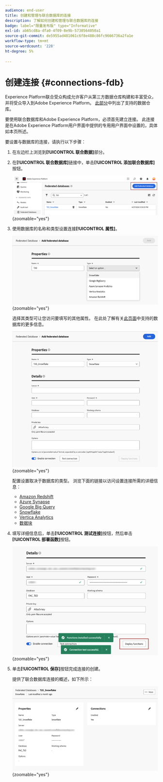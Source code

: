 ```yaml
---
audience: end-user
title: 创建和管理与联合数据库的连接
description: 了解如何创建和管理与联合数据库的连接
badge: label="限量发布版" type="Informative"
exl-id: ab65cd8a-dfa0-4f09-8e9b-5730564050a1
source-git-commit: de5955ad481061c6f8e488c86fc9666736a2fa1e
workflow-type: tm+mt
source-wordcount: '228'
ht-degree: 5%

---
```


# 创建连接 {#connections-fdb}

Experience Platform联合受众构成允许客户从第三方数据仓库构建和丰富受众，并将受众导入到Adobe Experience Platform。 [此部分](../start/access-prerequisites.md#supported-systems)中列出了支持的数据仓库。

要使用联合数据库和Adobe Experience Platform，必须首先建立连接。 此连接是在Adobe Experience Platform用户界面中提供的专用用户界面中设置的，具体如本页所述。

要设置与数据库的连接，请执行以下步骤：

1. 在左边栏上浏览到&#x200B;**[!UICONTROL 联合数据]**&#x200B;部分。

1. 在&#x200B;**[!UICONTROL 联合数据库]**&#x200B;链接中，单击&#x200B;**[!UICONTROL 添加联合数据库]**&#x200B;按钮。

   ![](assets/connections_list.png){zoomable="yes"}

1. 使用数据库的名称和类型设置连接&#x200B;**[!UICONTROL 属性]**。

   ![](assets/connections_name.png){zoomable="yes"}

   选择其类型可让您访问要填写的其他属性。 在此处了解有关[此页面](federated-db.md)中支持的数据库的更多信息。

   ![](assets/connections_details.png){zoomable="yes"}

   配置设置取决于数据库的类型。 浏览下面的链接以访问设置连接所需的详细信息：

   * [Amazon Redshift](federated-db.md#amazon-redshift)
   * [Azure Synapse](federated-db.md#azure-synapse-redshift)
   * [Google Big Query](federated-db.md#google-big-query)
   * [Snowflake](federated-db.md#snowflake)
   * [Vertica Analytics](federated-db.md#vertica-analytics)
   * [数据块](federated-db.md#databricks)

1. 填写详细信息后，单击&#x200B;**[!UICONTROL 测试连接]**&#x200B;按钮，然后单击&#x200B;**[!UICONTROL 部署函数]**&#x200B;按钮。

   ![](assets/connections_testdeploy.png){zoomable="yes"}

1. 单击&#x200B;**[!UICONTROL 保存]**&#x200B;按钮完成连接的创建。

   提供了联合数据库连接的概述，如下所示：

   ![](assets/connections_overview.png){zoomable="yes"}
